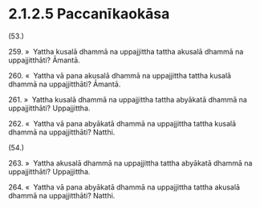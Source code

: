 

# 2.1.2.5 Paccanīkaokāsa





(53.)

259\. »  Yattha kusalā dhammā na uppajjittha tattha akusalā dhammā na uppajjitthāti? Āmantā.

260\. «  Yattha vā pana akusalā dhammā na uppajjittha tattha kusalā dhammā na uppajjitthāti? Āmantā.

261\. »  Yattha kusalā dhammā na uppajjittha tattha abyākatā dhammā na uppajjitthāti? Uppajjittha.

262\. «  Yattha vā pana abyākatā dhammā na uppajjittha tattha kusalā dhammā na uppajjitthāti? Natthi.

(54.)

263\. »  Yattha akusalā dhammā na uppajjittha tattha abyākatā dhammā na uppajjitthāti? Uppajjittha.

264\. «  Yattha vā pana abyākatā dhammā na uppajjittha tattha akusalā dhammā na uppajjitthāti? Natthi.



